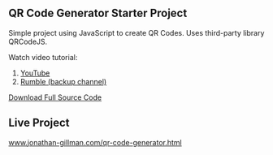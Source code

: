## QR Code Generator Starter Project

Simple project using JavaScript to create QR Codes. Uses third-party library QRCodeJS.

Watch video tutorial:
1. [YouTube](https://youtu.be/kQnvW1ywpNU)
2. [Rumble (backup channel)](https://rumble.com/v5o0xbw-how-to-create-qr-code-generator-web-app-javascript-tutorial-html-css-javasc.html)

[Download Full Source Code](https://www.patreon.com/posts/qr-code-html-css-115752485)

## Live Project
www.jonathan-gillman.com/qr-code-generator.html
